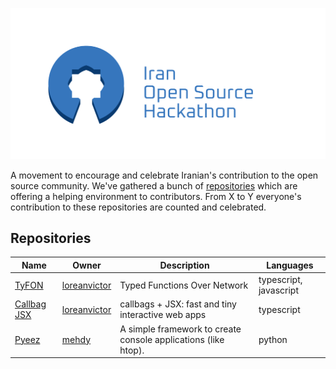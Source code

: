 ![logo](/logo/svg/logo-type-dark.svg)

A movement to encourage and celebrate Iranian's contribution to the open source community.
We've gathered a bunch of [repositories](#repositories) which are offering a helping environment to contributors.
From X to Y everyone's contribution to these repositories are counted and celebrated.

## Repositories

| Name | Owner | Description | Languages |
| --- | --- | --- | --- |
| [TyFON](https://github.com/loreanvictor/tyfon) | [loreanvictor](https://github.com/loreanvictor) | Typed Functions Over Network | typescript, javascript| --- | --- | --- | --- |
| [Callbag JSX](https://github.com/loreanvictor/callbag-jsx) | [loreanvictor](https://github.com/loreanvictor) | callbags + JSX: fast and tiny interactive web apps | typescript| --- | --- | --- | --- |
| [Pyeez](https://github.com/mehdy/pyeez) | [mehdy](https://github.com/mehdy) | A simple framework to create console applications (like htop). | python


